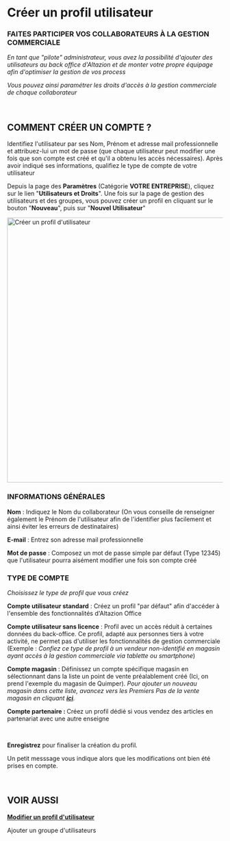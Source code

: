 # Créer un profil utilisateur


<h3 >FAITES PARTICIPER&nbsp;VOS COLLABORATEURS&nbsp;&Agrave; LA GESTION COMMERCIALE</h3>


<p><em><span >En tant que "pilote" administrateur, vous avez la possibilit&eacute; d'ajouter des utilisateurs&nbsp;au back office d'Altazion et de monter votre propre &eacute;quipage afin d'optimiser la gestion de vos process</span></em></p>
<p><em><span >Vous pouvez ainsi param&eacute;trer les droits d'acc&egrave;s &agrave; la gestion commerciale de chaque collaborateur</span></em></p>
<p>&nbsp;</p>


<h2>COMMENT CR&Eacute;ER UN COMPTE ?</h2>
<p>Identifiez l'utilisateur par ses Nom, Pr&eacute;nom et adresse mail professionnelle et attribuez-lui un mot de passe (que chaque utilisateur peut modifier une fois que son compte est cr&eacute;&eacute; et qu'il a obtenu les acc&egrave;s n&eacute;cessaires). Apr&egrave;s avoir indiqu&eacute; ses informations, qualifiez le type de compte de votre utilisateur</p>
<p>Depuis la page des <strong>Param&egrave;tres</strong> (Cat&eacute;gorie <strong>VOTRE ENTREPRISE</strong>), cliquez sur le lien "<strong>Utilisateurs et Droits</strong>". Une fois sur la page de gestion des utilisateurs et des groupes, vous pouvez cr&eacute;er un profil en cliquant sur le bouton "<strong>Nouveau</strong>", puis sur "<strong>Nouvel Utilisateur</strong>"</p>


<p><img src="https://datasimplemente.blob.core.windows.net/aide/creer-profil-utilisateur.GIF" alt="Cr&eacute;er un profil d'utilisateur" width="1100" height="619" /></p>


<h3>INFORMATIONS G&Eacute;N&Eacute;RALES</h3>
<p><strong>Nom</strong> : Indiquez le Nom du collaborateur (On vous conseille de renseigner &eacute;galement le Pr&eacute;nom de l'utilisateur afin de l'identifier plus facilement et ainsi &eacute;viter les erreurs de destinataires)</p>
<p><strong>E-mail</strong> : Entrez son adresse mail professionnelle&nbsp;</p>
<p><strong>Mot de passe</strong> : Composez un mot de passe simple par d&eacute;faut (Type 12345) que l'utilisateur pourra ais&eacute;ment modifier une fois son compte cr&eacute;&eacute;</p>
<h3>TYPE DE COMPTE</h3>
<p><em>Choisissez le type de profil que vous cr&eacute;ez</em></p>
<p><strong>Compte utilisateur standard</strong> :&nbsp;Cr&eacute;ez un profil "par d&eacute;faut" afin d'acc&eacute;der &agrave; l'ensemble des fonctionnalit&eacute;s d'Altazion Office</p>
<p><strong>Compte utilisateur sans licence</strong> : Profil avec un acc&egrave;s r&eacute;duit &agrave; certaines donn&eacute;es du back-office. Ce profil, adapt&eacute;&nbsp;aux personnes tiers &agrave; votre activit&eacute;, ne permet pas d'utiliser les fonctionnalit&eacute;s de gestion commerciale (<span >Exemple</span> : <em>Confiez ce type de profil &agrave; un vendeur non-identifi&eacute; en magasin ayant acc&egrave;s &agrave; la gestion commerciale via tablette ou smartphone</em>)</p>
<p><strong>Compte magasin</strong> : D&eacute;finissez un compte sp&eacute;cifique magasin en s&eacute;lectionnant dans la liste un point de vente pr&eacute;alablement cr&eacute;&eacute; (Ici, on prend l'exemple du magasin de Quimper). <em>Pour ajouter un nouveau magasin dans cette liste, avancez vers les Premiers Pas de la vente magasin en cliquant <span ><strong><a title="ici" href="/fr-fr/start/vente-mag/creermag.md">ici</a></strong></span>.</em></p>
<p><strong>Compte partenaire : </strong>Cr&eacute;ez un profil d&eacute;di&eacute; si vous vendez des articles en partenariat avec une autre enseigne</p>
<p>&nbsp;</p>
<p><strong>Enregistrez</strong> pour finaliser la cr&eacute;ation du profil.</p>
<p><span >Un petit messsage vous indique alors que les modifications ont bien &eacute;t&eacute; prises en compte.</span></p>
<p>&nbsp;</p>


<h2>VOIR AUSSI</h2>
<p><strong><a title="Modifier un profil d'utilisateur" href="/fr-fr/start/interface/modifier-profil.md">Modifier un profil d'utilisateur</a></strong></p>
<p>Ajouter un groupe d'utilisateurs</p>

